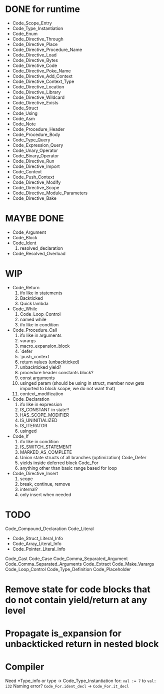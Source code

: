 # DONE for runtime
- Code_Scope_Entry
- Code_Type_Instantiation
- Code_Enum
- Code_Directive_Through
- Code_Directive_Place
- Code_Directive_Procedure_Name
- Code_Directive_Load
- Code_Directive_Bytes
- Code_Directive_Code
- Code_Directive_Poke_Name
- Code_Directive_Add_Context
- Code_Directive_Context_Type
- Code_Directive_Location
- Code_Directive_Library
- Code_Directive_Wildcard
- Code_Directive_Exists
- Code_Struct
- Code_Using
- Code_Asm
- Code_Note
- Code_Procedure_Header
- Code_Procedure_Body
- Code_Type_Query
- Code_Expression_Query
- Code_Unary_Operator
- Code_Binary_Operator
- Code_Directive_Run
- Code_Directive_Import
- Code_Context
- Code_Push_Context
- Code_Directive_Modify
- Code_Directive_Scope
- Code_Directive_Module_Parameters
- Code_Directive_Bake

# MAYBE DONE
- Code_Argument
- Code_Block
- Code_Ident
  1. resolved_declaration
- Code_Resolved_Overload


# WIP
- Code_Return  
  1. ifx like in statements
  1. Backticked
  1. Quick lambda
- Code_While  
  1. Code_Loop_Control
  1. named while
  1. ifx like in condition
- Code_Procedure_Call
  1. ifx like in arguments
  1. varargs
  1. macro_expansion_block
    1. `defer
    1. `push_context
    1. return values (unbackticked)
    1. unbackticked yield?
    1. procedure header constants block?
    1. const arguments
    1. usinged param (should be using in struct, member now gets imported to block scope, we do not want that)
  1. context_modification
- Code_Declaration
  1. ifx like in expression
  1. IS_CONSTANT in state!!
  1. HAS_SCOPE_MODIFIER
  1. IS_UNINITIALIZED
  1. IS_ITERATOR
  1. usinged 
- Code_If
  1. ifx like in condition
  1. IS_SWITCH_STATEMENT
  1. MARKED_AS_COMPLETE
  1. Union state structs of all branches (optimization)
Code_Defer
  1. yields inside deferred block
Code_For
  1. anything other than basic range based for loop
- Code_Directive_Insert
  1. scope
  1. break, continue, remove
  1. internal?
  1. only insert when needed

# TODO

Code_Compound_Declaration
Code_Literal
- Code_Struct_Literal_Info
- Code_Array_Literal_Info
- Code_Pointer_Literal_Info  

Code_Cast
Code_Case
Code_Comma_Separated_Argument
Code_Comma_Separated_Arguments
Code_Extract
Code_Make_Varargs
Code_Loop_Control
Code_Type_Definition
Code_Placeholder

# Remove state for code blocks that do not contain yield/return at any level
# Propagate is_expansion for unbackticked return in nested block


# Compiler
Need *Type_info or type -> Code_Type_Instantiation for: `val := 7` to `val: i32`
Naming error? `Code_For.ident_decl` -> `Code_For.it_decl`
